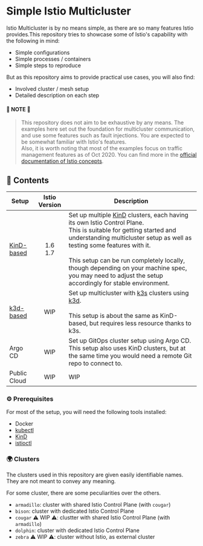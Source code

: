 # Simple Istio Multicluster

Istio Multicluster is by no means simple, as there are so many features Istio provides.This repository tries to showcase some of Istio's capability with the following in mind:

- Simple configurations
- Simple processes / containers
- Simple steps to reproduce

But as this repository aims to provide practical use cases, you will also find:

- Involved cluster / mesh setup
- Detailed description on each step

#### 📍 NOTE 📍

> This repository does not aim to be exhaustive by any means. The examples here set out the foundation for multicluster communication, and use some features such as fault injections. You are expected to be somewhat familiar with Istio's features.  
> Also, it is worth noting that most of the examples focus on traffic management features as of Oct 2020. You can find more in the [official documentation of Istio concepts](https://istio.io/latest/docs/concepts/).

## 🌅 Contents

| Setup        | Istio Version | Description                                                            |
| ------------ | :-----------: | ---------------------------------------------------------------------- |
| [KinD-based] | 1.6<br />1.7  | Set up multiple [KinD](https://kind.sigs.k8s.io/) clusters, each having its own Istio Control Plane.<br />This is suitable for getting started and understanding multicluster setup as well as testing some features with it.<br /><br /> This setup can be run completely locally, though depending on your machine spec, you may need to adjust the setup accordingly for stable environment. |
| [k3d-based]  |      WIP      | Set up multicluster with [k3s](https://k3s.io/) clusters using [k3d](https://k3d.io/).<br /><br />This setup is about the same as KinD-based, but requires less resource thanks to k3s.|
| Argo CD      |      WIP      | Set up GitOps cluster setup using Argo CD. This setup also uses KinD clusters, but at the same time you would need a remote Git repo to connect to.  |
| Public Cloud |      WIP      | WIP                                                                    |

[kind-based]: https://github.com/rytswd/simple-istio-multicluster/tree/main/docs/kind-based/README.md
[k3d-based]: https://github.com/rytswd/simple-istio-multicluster/tree/main/docs/k3d-based/README.md

### ⚙️ Prerequisites

For most of the setup, you will need the following tools installed:

- Docker
- [kubectl](https://kubernetes.io/docs/tasks/tools/install-kubectl/)
- [KinD](https://kind.sigs.k8s.io/)
- [istioctl](https://istio.io/latest/docs/setup/install/istioctl/)

### 🌍 Clusters

The clusters used in this repository are given easily identifiable names. They are not meant to convey any meaning.

For some cluster, there are some peculiarities over the others.

- `armadillo`: cluster with shared Istio Control Plane (with `cougar`)
- `bison`: cluster with dedicated Istio Control Plane
- `cougar` ⚠️ WIP ⚠️: clustter with shared Istio Control Plane (with `armadillo`)
- `dolphin`: cluster with dedicated Istio Control Plane
- `zebra` ⚠️ WIP ⚠️: cluster without Istio, as external cluster
